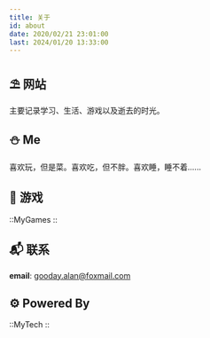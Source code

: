 ```yaml
---
title: 关于
id: about
date: 2020/02/21 23:01:00
last: 2024/01/20 13:33:00
---
```


## ⛱ 网站

主要记录学习、生活、游戏以及逝去的时光。

## ⛄️ Me
喜欢玩，但是菜。喜欢吃，但不胖。喜欢睡，睡不着......

## 🥷 游戏

::MyGames
::

## 📬 联系

**email**: [gooday.alan@foxmail.com](mailto:gooday.alan@foxmail.com)

## ⚙️ Powered By
::MyTech
::